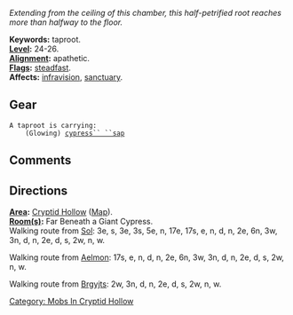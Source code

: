 *Extending from the ceiling of this chamber, this half-petrified root
reaches more than halfway to the floor.*

**Keywords:** taproot.  
**[Level](Level.md "wikilink"):** 24-26.  
**[Alignment](Alignment.md "wikilink"):** apathetic.  
**[Flags](:Category:_Mob_Types.md "wikilink"):**
[steadfast](Sentinel_Mobs.md "wikilink").  
**Affects:** [infravision](Infravision.md "wikilink"),
[sanctuary](Sanctuary.md "wikilink").  

## Gear

`A taproot is carrying:`  
`    (Glowing) `[`cypress`` ``sap`](Cypress_Sap.md "wikilink")

## Comments

## Directions

**[Area](:Category:_Areas.md "wikilink"):** [Cryptid
Hollow](:Category:_Cryptid_Hollow.md "wikilink")
([Map](Cryptid_Hollow_Map.md "wikilink")).  
**[Room(s)](:Category:_Rooms.md "wikilink"):** Far Beneath a Giant
Cypress.  
Walking route from [Sol](Sol "wikilink"): 3e, s, 3e, 3s, 5e, n, 17e,
17s, e, n, d, n, 2e, 6n, 3w, 3n, d, n, 2e, d, s, 2w, n, w.

Walking route from [Aelmon](Aelmon "wikilink"): 17s, e, n, d, n, 2e, 6n,
3w, 3n, d, n, 2e, d, s, 2w, n, w.

Walking route from [Brgyjts](Brgyjts_The_Grocer.md "wikilink"): 2w, 3n,
d, n, 2e, d, s, 2w, n, w.

[Category: Mobs In Cryptid
Hollow](Category:_Mobs_In_Cryptid_Hollow "wikilink")
